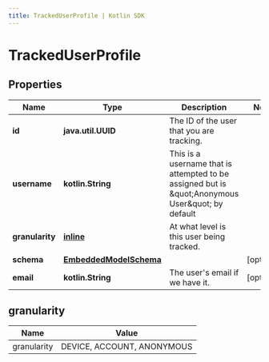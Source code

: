 ```yaml
---
title: TrackedUserProfile | Kotlin SDK
---
```




# TrackedUserProfile

## Properties
Name | Type | Description | Notes
------------ | ------------- | ------------- | -------------
**id** | **java.util.UUID** | The ID of the user that you are tracking. | 
**username** | **kotlin.String** | This is a username that is attempted to be assigned but is \&quot;Anonymous User\&quot; by default | 
**granularity** | [**inline**](#granularity) | At what level is this user being tracked. | 
**schema** | [**EmbeddedModelSchema**](EmbeddedModelSchema) |  |  [optional]
**email** | **kotlin.String** | The user&#39;s email if we have it. |  [optional]


## granularity
Name | Value
---- | -----
granularity | DEVICE, ACCOUNT, ANONYMOUS




